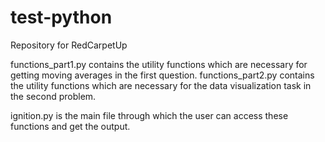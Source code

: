 # test-python
Repository for RedCarpetUp

functions_part1.py contains the utility functions which are necessary for getting moving averages in the first question.
functions_part2.py contains the utility functions which are necessary for the data visualization task in the second problem.

ignition.py is the main file through which the user can access these functions and get the output.
